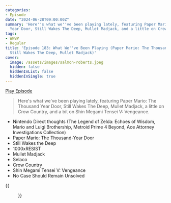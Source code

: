 ```yaml
---
categories:
- Episode
date: "2024-06-28T09:00:00Z"
summary: 'Here''s what we''ve been playing lately, featuring Paper Mario: The Thousand
  Year Door, Still Wakes The Deep, Mullet Madjack, and a little on Crow Country.'
tags:
- WWBP
- Regular
title: 'Episode 183: What We''ve Been Playing (Paper Mario: The Thousand Year Door,
  Still Wakes The Deep, Mullet Madjack)'
cover: 
  image: /assets/images/salmon-roberts.jpeg
  hidden: false
  hiddenInList: false
  hiddenInSingle: true
---
```


[Play Episode](https://www.patreon.com/posts/episode-183-what-107015027)
> Here's what we've been playing lately, featuring Paper Mario: The Thousand Year Door, Still Wakes The Deep, Mullet Madjack, a little on Crow Country, and a bit on Shin Megami Tensei V: Vengeance.

- Nintendo Direct thoughts (The Legend of Zelda: Echoes of Wisdom, Mario and Luigi Brothership, Metroid Prime 4 Beyond, Ace Attorney Investigations Collection)
- Paper Mario: The Thousand-Year Door
- Still Wakes the Deep
- 1000xRESIST
- Mullet Madjack
- Selaco
- Crow Country
- Shin Megami Tensei V: Vengeance
- No Case Should Remain Unsolved

{{<figure 
    src="/assets/images/salmon-roberts.jpeg" 
    caption="Image Credit: Bjorn" 
    alt="Salmon Roberts">}}